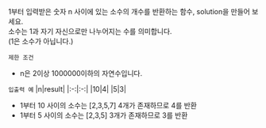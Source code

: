 1부터 입력받은 숫자 n 사이에 있는 소수의 개수를 반환하는 함수, solution을 만들어 보세요.
<br>
소수는 1과 자기 자신으로만 나누어지는 수를 의미합니다.
<br>
(1은 소수가 아닙니다.)

`제한 조건`
- n은 2이상 1000000이하의 자연수입니다.

`입출력 예`
|n|result|
|:-:|:-:|
|10|4|
|5|3|
- 1부터 10 사이의 소수는 [2,3,5,7] 4개가 존재하므로 4를 반환
- 1부터 5 사이의 소수는 [2,3,5] 3개가 존재하므로 3를 반환
